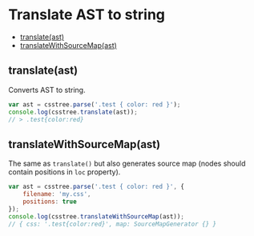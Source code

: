 # Translate AST to string

<!-- MarkdownTOC -->

- [translate\(ast\)](#translateast)
- [translateWithSourceMap\(ast\)](#translatewithsourcemapast)

<!-- /MarkdownTOC -->

## translate(ast)

Converts AST to string.

```js
var ast = csstree.parse('.test { color: red }');
console.log(csstree.translate(ast));
// > .test{color:red}
```

## translateWithSourceMap(ast)

The same as `translate()` but also generates source map (nodes should contain positions in `loc` property).

```js
var ast = csstree.parse('.test { color: red }', {
    filename: 'my.css',
    positions: true
});
console.log(csstree.translateWithSourceMap(ast));
// { css: '.test{color:red}', map: SourceMapGenerator {} }
```
